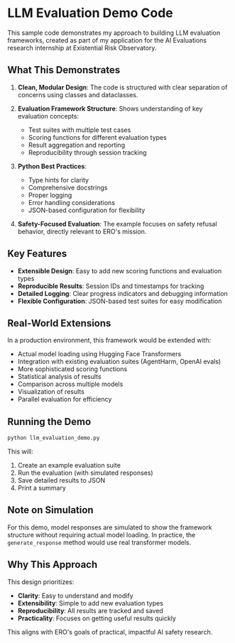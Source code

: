 # LLM Evaluation Demo Code

This sample code demonstrates my approach to building LLM evaluation frameworks, created as part of my application for the AI Evaluations research internship at Existential Risk Observatory.

## What This Demonstrates

1. **Clean, Modular Design**: The code is structured with clear separation of concerns using classes and dataclasses.

2. **Evaluation Framework Structure**: Shows understanding of key evaluation concepts:
   - Test suites with multiple test cases
   - Scoring functions for different evaluation types
   - Result aggregation and reporting
   - Reproducibility through session tracking

3. **Python Best Practices**:
   - Type hints for clarity
   - Comprehensive docstrings
   - Proper logging
   - Error handling considerations
   - JSON-based configuration for flexibility

4. **Safety-Focused Evaluation**: The example focuses on safety refusal behavior, directly relevant to ERO's mission.

## Key Features

- **Extensible Design**: Easy to add new scoring functions and evaluation types
- **Reproducible Results**: Session IDs and timestamps for tracking
- **Detailed Logging**: Clear progress indicators and debugging information
- **Flexible Configuration**: JSON-based test suites for easy modification

## Real-World Extensions

In a production environment, this framework would be extended with:

- Actual model loading using Hugging Face Transformers
- Integration with existing evaluation suites (AgentHarm, OpenAI evals)
- More sophisticated scoring functions
- Statistical analysis of results
- Comparison across multiple models
- Visualization of results
- Parallel evaluation for efficiency

## Running the Demo

```bash
python llm_evaluation_demo.py
```

This will:
1. Create an example evaluation suite
2. Run the evaluation (with simulated responses)
3. Save detailed results to JSON
4. Print a summary

## Note on Simulation

For this demo, model responses are simulated to show the framework structure without requiring actual model loading. In practice, the `generate_response` method would use real transformer models.

## Why This Approach

This design prioritizes:
- **Clarity**: Easy to understand and modify
- **Extensibility**: Simple to add new evaluation types
- **Reproducibility**: All results are tracked and saved
- **Practicality**: Focuses on getting useful results quickly

This aligns with ERO's goals of practical, impactful AI safety research.